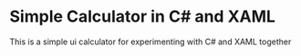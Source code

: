 # Simple Calculator in C# and XAML
This is a simple ui calculator for experimenting with C# and XAML together

